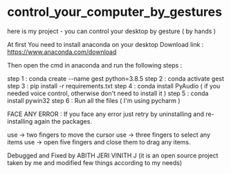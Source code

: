 # control_your_computer_by_gestures
here is my project - you can control your desktop by gesture ( by hands )


At first You need to install anaconda on your desktop 
Download link : https://www.anaconda.com/download


Then open the cmd in anaconda and run the following steps :

step 1 : conda create --name gest python=3.8.5
step 2 : conda activate gest
step 3 : pip install -r requirements.txt
step 4 : conda install PyAudio ( if you needed voice control, otherwise don't need to install it )
step 5 : conda install pywin32
step 6 : Run all the files ( I'm using pycharm )



FACE ANY ERROR :
If you face any error just retry by uninstalling and re-installing again the packages.


use -> two fingers to move the cursor
use -> three fingers  to select any items
use -> open five fingers and close them to drag any items.

Debugged and Fixed by
ABITH JERI VINITH J
(it is an open source project taken by me and modified few things according to my needs)
